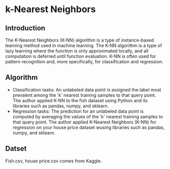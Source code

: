 # k-Nearest Neighbors
## Introduction
The K-Nearest Neighbors (K-NN) algorithm is a type of instance-based learning method used in machine learning. The K-NN algorithm is a type of lazy learning where the function is only approximated locally, and all computation is deferred until function evaluation. K-NN is often used for pattern recognition and, more specifically, for classification and regression.
## Algorithm
* Classification tasks: 
An unlabeled data point is assigned the label most prevalent among the 'k' nearest training samples to that query point.
The author applied K-NN to the fish dataset using Python and its libraries such as pandas, numpy, and sklearn.
* Regression tasks: 
The prediction for an unlabeled data point is computed by averaging the values of the 'k' nearest training samples to that query point.
The author applied K-Nearest Neighbors (K-NN) for regression on your house price dataset wusing libraries such as pandas, numpy, and sklearn.
## Datset
Fish.csv, house price.csv comes from Kaggle.
